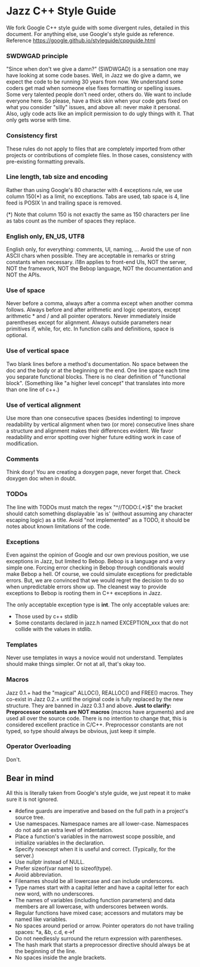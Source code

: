# Jazz C++ Style Guide

We fork Google C++ style guide with some divergent rules, detailed in this document. For anything else, use Google's style guide as reference. Reference https://google.github.io/styleguide/cppguide.html


### SWDWGAD principle

"Since when don't we give a damn?" (SWDWGAD) is a sensation one may have looking at some code bases. Well, in Jazz we do give a damn, we expect the code to be running 30 years from now. We understand some coders get mad when someone else fixes formatting or spelling issues. Some very talented people don't need order, others do. We want to include everyone here. So please, have a thick skin when your code gets fixed on what you consider "silly" issues, and above all: never make it personal. Also, ugly code acts like an implicit permission to do ugly things with it. That only gets worse with time.


### Consistency first

These rules do not apply to files that are completely imported from other projects or contributions of complete files. In those cases, consistency with pre-existing formatting prevails.


### Line length, tab size and encoding

Rather than using Google's 80 character with 4 exceptions rule, we use column 150(*) as a limit, no exceptions. Tabs are used, tab space is 4, line feed is POSIX \\n and trailing space is removed.

(*) Note that column 150 is not exactly the same as 150 characters per line as tabs count as the number of spaces they replace.


### English only, EN_US, UTF8

English only, for everything: comments, UI, naming, ... Avoid the use of non ASCII chars when possible. They are acceptable in remarks or string constants when necessary. i18n applies to front-end UIs, NOT the server, NOT the framework, NOT the Bebop language, NOT the documentation and NOT the APIs.


### Use of space

Never before a comma, always after a comma except when another comma follows. Always before and after arithmetic and logic operators, except arithmetic * and / and all pointer operators. Never immediately inside parentheses except for alignment. Always outside parameters near primitives if, while, for, etc. In function calls and definitions, space is optional.


### Use of vertical space

Two blank lines before a method's documentation. No space between the doc and the body or at the beginning or the end. One line space each time you separate functional blocks. There is no clear definition of "functional block". (Something like "a higher level concept" that translates into more than one line of c++.)


### Use of vertical alignment

Use more than one consecutive spaces (besides indenting) to improve readability by vertical alignment when two (or more) consecutive lines share a structure and alignment makes their differences evident. We favor readability and error spotting over higher future editing work in case of modification.


### Comments

Think doxy! You are creating a doxygen page, never forget that. Check doxygen doc when in doubt.


### TODOs

The line with TODOs must match the regex "^//TODO:(.*)$" the bracket should catch something displayable 'as is' (without assuming any character escaping logic) as a title. Avoid "not implemented" as a TODO, it should be notes about known limitations of the code.


### Exceptions

Even against the opinion of Google and our own previous position, we use exceptions in Jazz, but limited to Bebop. Bebop is a language and a very simple one. Forcing error checking in Bebop through conditionals would make Bebop a hell. Of course, we could simulate exceptions for predictable errors. But, we are convinced that we would regret the decision to do so when unpredictable errors show up. The cleanest way to provide exceptions to Bebop is rooting them in C++ exceptions in Jazz.

The only acceptable exception type is **int**. The only acceptable values are:

  - Those used by c++ stdlib
  - Some constants declared in jazz.h named EXCEPTION_xxx that do not collide with the values in stdlib.


### Templates

Never use templates in ways a novice would not understand. Templates should make things simpler. Or not at all, that's okay too.


### Macros

Jazz 0.1.+ had the "magical" ALLOC(), REALLOC() and FREE() macros. They co-exist in Jazz 0.2.+ until the original code is fully replaced by the new structure. They are banned in Jazz 0.3.1 and above. **Just to clarify: Preprocessor constants are NOT macros** (macros have arguments) and are used all over the source code. There is no intention to change that, this is considered excellent practice in C/C++. Preprocessor constants are not typed, so type should always be obvious, just keep it simple.


### Operator Overloading

Don't.


## Bear in mind

All this is literally taken from Google's style guide, we just repeat it to make sure it is not ignored.

  - \#define guards are imperative and based on the full path in a project's source tree.
  - Use namespaces. Namespace names are all lower-case. Namespaces do not add an extra level of indentation.
  - Place a function's variables in the narrowest scope possible, and initialize variables in the declaration.
  - Specify noexcept when it is useful and correct. (Typically, for the server.)
  - Use nullptr instead of NULL.
  - Prefer sizeof(var name) to sizeof(type).
  - Avoid abbreviation.
  - Filenames should be all lowercase and can include underscores.
  - Type names start with a capital letter and have a capital letter for each new word, with no underscores.
  - The names of variables (including function parameters) and data members are all lowercase, with underscores between words.
  - Regular functions have mixed case; accessors and mutators may be named like variables.
  - No spaces around period or arrow. Pointer operators do not have trailing spaces: *a, &b, c.d, e->f
  - Do not needlessly surround the return expression with parentheses.
  - The hash mark that starts a preprocessor directive should always be at the beginning of the line.
  - No spaces inside the angle brackets.
